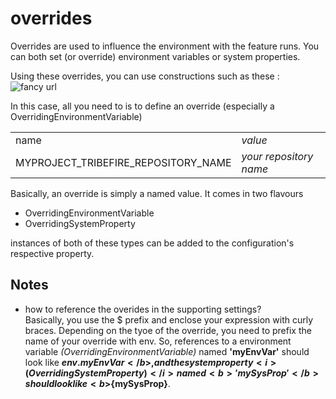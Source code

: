 overrides
=========

Overrides are used to influence the environment with the feature runs. You can both set (or override) environment variables or system properties.

Using these overrides, you can use constructions such as these :
![fancy url](../images/settings.xml.variables.png)

In this case, all you need to is to define an override (especially a OverridingEnvironmentVariable)

<table>
  <tr>
    <td>name</td>
    <td><i>value</i></td>
  </tr>  
  <tr>
    <td>MYPROJECT_TRIBEFIRE_REPOSITORY_NAME</td>
    <td><i>your repository name</i></td>
  </tr>  
</table>

Basically, an override is simply a named value. It comes in two flavours

- OverridingEnvironmentVariable
- OverridingSystemProperty

instances of both of these types can be added to the configuration's respective property.

Notes
-----
- how to reference the overides in the supporting settings?  
Basically, you use the $ prefix and enclose your expression with curly braces. Depending on the tyoe of the override, you need to prefix the name of your override with env.
So, references to a environment variable <i>(OverridingEnvironmentVariable)</i> named <b>'myEnvVar'</b> should look like <b>${env.myEnvVar}</b>, and the system property <i>(OverridingSystemProperty)</i> named <b>'mySysProp'</b> should look like <b>${mySysProp}</b>.
